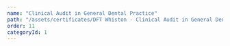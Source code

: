 ```yaml
---
name: "Clinical Audit in General Dental Practice"
path: "/assets/certificates/DFT Whiston - Clinical Audit in General Dental Practice.pdf"
order: 11
categoryId: 1
---
```

